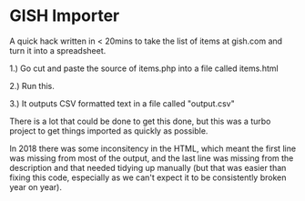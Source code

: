 GISH Importer
=============

A quick hack written in < 20mins to take the list of items at gish.com and turn it into a spreadsheet.

1.) Go cut and paste the source of items.php into a file called items.html

2.) Run this.

3.) It outputs CSV formatted text in a file called "output.csv"

There is a lot that could be done to get this done, but this was a turbo project to get things imported as quickly as possible.

In 2018 there was some inconsitency in the HTML, which meant the first line was missing from most of the output, and the last line was missing from the description and that needed tidying up manually (but that was easier than fixing this code, especially as we can't expect it to be consistently broken year on year).
